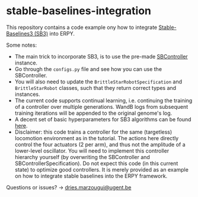 # stable-baselines-integration

This repository contains a code example ony how to
integrate  [Stable-Baselines3 (SB3)](https://stable-baselines3.readthedocs.io/en/master/) into ERPY.

Some notes:

* The main trick to incorporate SB3, is to use the
  pre-made [SBController](https://github.com/Co-Evolve/erpy/blob/main/erpy/instances/phenomes/controllers/stable_baselines.py)
  instance.
* Go through the `configs.py` file and see how you can use the SBController.
* You will also need to update the `BrittleStarRobotSpecification` and `BrittleStarRobot` classes, such that they return
  correct types and instances.
* The current code supports continual learning, i.e. continuing the training of a controller over multiple generations.
  WandB logs from subsequent training iterations will be appended to the original genome's log.
* A decent set of basic hyperparameters for SB3 algorithms can be
  found [here](https://github.com/DLR-RM/rl-baselines3-zoo/tree/master/hyperparams).
* Disclaimer: this code trains a controller for the same (targetless) locomotion environment as in the tutorial. The
  actions here directly control the four actuators (2 per arm), and thus not the amplitude of a lower-level oscillator.
  You will need to implement this controller hierarchy yourself (by overwriting the SBController and
  SBControllerSpecification). Do not expect this code (in this current state) to optimize good controllers. It is merely
  provided as an example on how to integrate stable baselines into the ERPY framework.

Questions or issues? -> dries.marzougui@ugent.be



